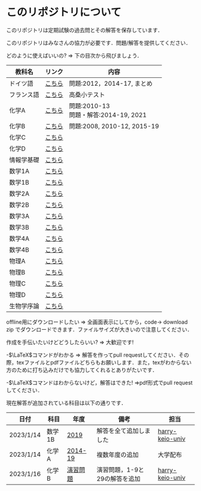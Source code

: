 # このリポジトリについて
このリポジトリは定期試験の過去問とその解答を保存しています．

このリポジトリはみなさんの協力が必要です．問題/解答を提供してください．

どのように使えばいいの? => 下の目次から飛びましょう．

| 教科名 | リンク | 内容 |
| --- | --- | --- |
|ドイツ語|[こちら](./%E3%83%89%E3%82%A4%E3%83%84%E8%AA%9E/)| 問題:2012，2014-17, まとめ|
|フランス語|[こちら](./%E3%83%95%E3%83%A9%E3%83%B3%E3%82%B9%E8%AA%9E/)| 高桑小テスト |
|化学A|[こちら](./%E5%8C%96%E5%AD%A6A/)| 問題:2010-13<br>問題・解答:2014-19, 2021 |
|化学B|[こちら](./%E5%8C%96%E5%AD%A6B/)| 問題:2008, 2010-12, 2015-19 |
|化学C|[こちら](./%E5%8C%96%E5%AD%A6C/)| 
|化学D|[こちら](./%E5%8C%96%E5%AD%A6D/)|
|情報学基礎|[こちら](./%E6%83%85%E5%A0%B1%E5%AD%A6%E5%9F%BA%E7%A4%8E/)|
|数学1A|[こちら](./%E6%95%B0%E5%AD%A61A/)| 
|数学1B|[こちら](./%E6%95%B0%E5%AD%A61B/)|
|数学2A|[こちら](./%E6%95%B0%E5%AD%A62A/)|
|数学2B|[こちら](./%E6%95%B0%E5%AD%A62B/)|
|数学3A|[こちら](./%E6%95%B0%E5%AD%A63A/)|
|数学3B|[こちら](./%E6%95%B0%E5%AD%A63B/)|
|数学4A|[こちら](./%E6%95%B0%E5%AD%A64A/)|
|数学4B|[こちら](./%E6%95%B0%E5%AD%A64B/)|
|物理A|[こちら](./%E7%89%A9%E7%90%86A/)|
|物理B|[こちら](./%E7%89%A9%E7%90%86B/)|
|物理C|[こちら](./%E7%89%A9%E7%90%86C/)|
|物理D|[こちら](./%E7%89%A9%E7%90%86D/)|
|生物学序論|[こちら](./%E7%94%9F%E7%89%A9%E5%AD%A6%E5%BA%8F%E8%AB%96/)|

offline用にダウンロードしたい => 全画面表示にしてから，code-> download zip でダウンロードできます．ファイルサイズが大きいので注意してください．

作成を手伝いたいけどどうしたらいい? => 大歓迎です! 

-$\LaTeX$コマンドがわかる => 解答を作ってpull requestしてください．その際，texファイルとpdfファイルどちらもお願いします．また，texがわからない方のために打ち込みだけでも協力してくれるとありがたいです．

-$\LaTeX$コマンドはわからないけど，解答はできた! =>pdf形式でpull requestしてください．

現在解答が追加されている科目は以下の通りです．

| 日付 | 科目 | 年度 | 備考 | 担当 |
|---| --- | --- | --- |---|
| 2023/1/14 | 数学1B | [2019](/M1B/2019/m1b2019.tex) | 解答を全て追加しました | [harry-keio-univ](https://github.com/harry-keio-univ) |
| 2023/1/14 | 化学A | [2014-19](./%E5%8C%96%E5%AD%A6A/) | 複数年度の追加 | 大学配布 |
| 2023/1/16 | 化学B | [演習問題](./%E5%8C%96%E5%AD%A6B/%E6%BC%94%E7%BF%92%E5%95%8F%E9%A1%8C/out/drill.pdf) | 演習問題，1-9と29の解答を追加 | [harry-keio-univ](https://github.com/harry-keio-univ) |

